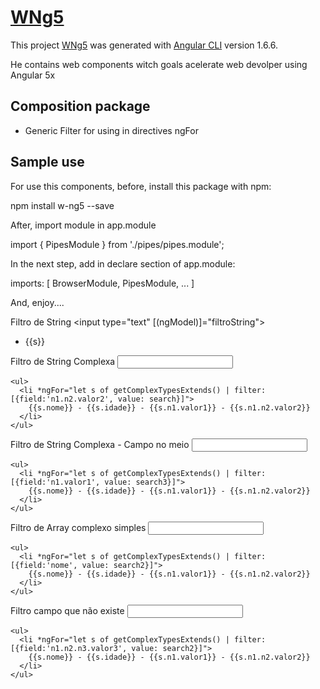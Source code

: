 # [WNg5](https://github.com/wquintanilhadasilva/w-ng5)

This project [WNg5](https://github.com/wquintanilhadasilva/w-ng5) was generated with [Angular CLI](https://github.com/angular/angular-cli) version 1.6.6.

He contains web components witch goals acelerate web devolper using Angular 5x

## Composition package

* Generic Filter for using in directives ngFor

## Sample use

For use this components, before, install this package with npm:

  npm install w-ng5 --save

After, import module in app.module

  import { PipesModule } from './pipes/pipes.module';

In the next step, add in declare section of app.module:

  imports: [
    BrowserModule,
    PipesModule,
    ...
  ]

And, enjoy....

  <section>

  <label>Filtro de String</label>
  <input type="text"  [(ngModel)]="filtroString">

  <ul>
    <li *ngFor="let s of getStrings() | filter:filtroString">
      {{s}}
    </li>
  </ul>

  </section>

  <section>
    <label>Filtro de String Complexa</label>
    <input type="text"  [(ngModel)]="search">

    <ul>
      <li *ngFor="let s of getComplexTypesExtends() | filter:[{field:'n1.n2.valor2', value: search}]">
        {{s.nome}} - {{s.idade}} - {{s.n1.valor1}} - {{s.n1.n2.valor2}}
      </li>
    </ul>
  </section>

  <section>
    <label>Filtro de String Complexa - Campo no meio</label>
    <input type="text"  [(ngModel)]="search3">

    <ul>
      <li *ngFor="let s of getComplexTypesExtends() | filter:[{field:'n1.valor1', value: search3}]">
        {{s.nome}} - {{s.idade}} - {{s.n1.valor1}} - {{s.n1.n2.valor2}}
      </li>
    </ul>
  </section>

  <section>
    <label>Filtro de Array complexo simples</label>
    <input type="text"  [(ngModel)]="search2">

    <ul>
      <li *ngFor="let s of getComplexTypesExtends() | filter:[{field:'nome', value: search2}]">
        {{s.nome}} - {{s.idade}} - {{s.n1.valor1}} - {{s.n1.n2.valor2}}
      </li>
    </ul>
  </section>

  <section>
    <label>Filtro campo que não existe</label>
    <input type="text"  [(ngModel)]="search2">

    <ul>
      <li *ngFor="let s of getComplexTypesExtends() | filter:[{field:'n1.n2.n3.valor3', value: search2}]">
        {{s.nome}} - {{s.idade}} - {{s.n1.valor1}} - {{s.n1.n2.valor2}}
      </li>
    </ul>
  </section>

